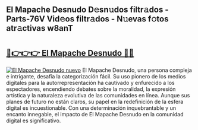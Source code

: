 ## El Mapache Desnudo D𝚎sn𝚞dos filtr𝚊dos - Parts-76V Vid𝚎os filtr𝚊dos - N𝚞evas f𝚘tos atr𝚊ctivas w8anT

# <h2><a href="http://mb1cu4.tromn.icu/?c=El+Mapache+Desnudo">🔗👉👉👉 El Mapache Desnudo 🔗🔗</a></h2>

[![El Mapache Desnudo nuevo](https://i.imgur.com/pEAQMta.gif)](http://mb1cu4.tromn.icu/?c=El+Mapache+Desnudo)
El Mapache Desnudo, una persona compleja e intrigante, desafía la categorización fácil. Su uso pionero de los medios digitales para la autorrepresentación ha cautivado y enfurecido a los espectadores, encendiendo debates sobre la moralidad, la expresión artística y la naturaleza evolutiva de las comunidades en línea. Aunque sus planes de futuro no están claros, su papel en la redefinición de la esfera digital es incuestionable. Con una determinación inquebrantable y un encanto innegable, el impacto de El Mapache Desnudo en la comunidad digital es significativo.
